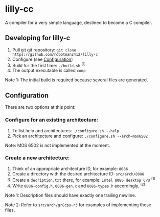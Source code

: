 # lilly-cc
A compiler for a very simple language, destined to become a C compiler.

## Developing for lilly-c
1. Pull git git repository: `git clone https://github.com/robotman2412/lilly-c`
2. Configure (see [Configuration](#Configuration))
3. Build for the first time: `./build.sh` <sup>(1)</sup>
4. The output executable is called `comp`

Note 1: The initial build is required because several files are generated.

## Configuration
There are two options at this point:

### Configure for an existing architecture:
1. To list help and architectures: `./configure.sh --help`
2. Pick an architecture and configure: `./configure.sh --arch=mos6502`

Note: MOS 6502 is not implemented at the moment.

### Create a new architecture:
1. Think of an appropriate architecture ID, for example: `8086`
1. Create a directory with the desired architecture ID: `src/arch/8086`
2. Create a `decription.txt` there, for example: `Intel 8086 desktop CPU` <sup>(1)</sup>
3. Write `8086-config.h`, `8086-gen.c` and `8086-types.h` accordingly. <sup>(2)</sup>

Note 1: Description files should have exactly one trailing newline.

Note 2: Refer to `src/arch/gr8cpu-r3` for examples of implementing these files.
